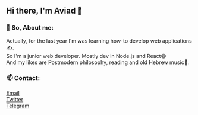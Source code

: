 ## Hi there, I'm Aviad 👋

### :raising_hand: So, About me:
Actually, for the last year I'm was learning how-to develop web applications✍️.<br>
So I'm a junior web developer.
Mostly dev in Node.js and React😄<br>
And my likes are Postmodern philosophy, reading and old Hebrew music🎵.<br>

### 📫 Contact: 
[Email](mailto:aviadsofer@gmail.com)  
[Twitter](https://twitter.com/AviadSofer)  
[Telegram](https://t.me/Aviad1232)

<!--
**AviadSofer/AviadSofer** is a ✨ _special_ ✨ repository because its `README.md` (this file) appears on your GitHub profile.

Here are some ideas to get you started:

- 🔭 I’m currently working on ...
- 🌱 I’m currently learning ...
- 👯 I’m looking to collaborate on ...
- 🤔 I’m looking for help with ...
- 💬 Ask me about ...
- 📫 How to reach me: ...
- 😄 Pronouns: ...
- ⚡ Fun fact: ...
-->
